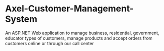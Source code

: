 # Axel-Customer-Management-System
An ASP.NET Web application to manage business, residential, government, educator types of customers, manage products and accept orders from customers online or through our call center
